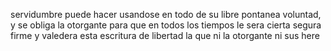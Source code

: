 servidumbre puede hacer usandose en todo de su libre
pontanea voluntad, y se obliga la otorgante para que en todos
los tiempos le sera cierta segura firme y valedera esta
escritura de libertad la que ni la otorgante ni sus here